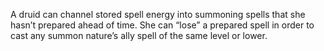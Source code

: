 A druid can channel stored spell energy into summoning spells that she hasn’t prepared ahead of time. She can “lose” a prepared spell in order to cast any summon nature’s ally spell of the same level or lower.